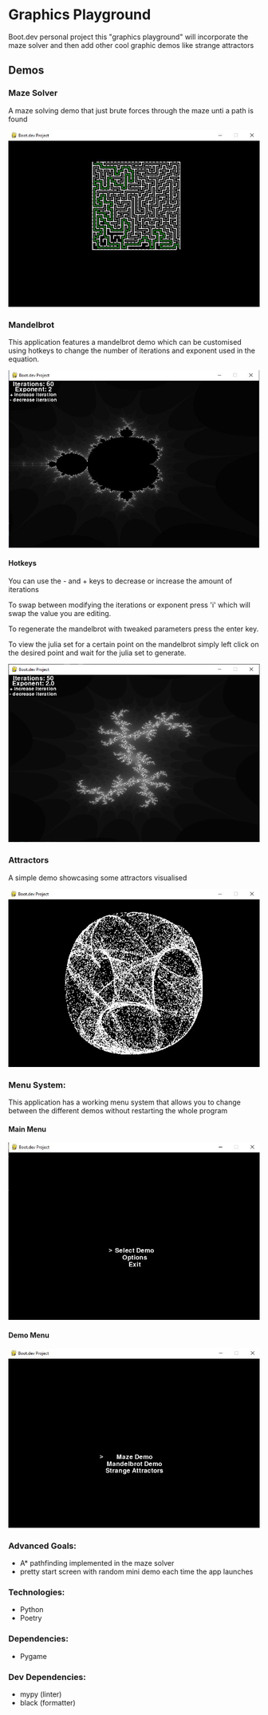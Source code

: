 # Graphics Playground

Boot.dev personal project this "graphics playground" will
incorporate the maze solver and then add other cool graphic
demos like strange attractors 

## Demos

### Maze Solver

A maze solving demo that just brute forces through the maze unti
a path is found

![Maze Demo](https://github.com/Alextibtab/graphics-playground/raw/master/examples/maze/solved_maze.JPG)

### Mandelbrot

This application features a mandelbrot demo which can be customised using hotkeys
to change the number of iterations and exponent used in the equation.

![Mandelbrot Set](https://github.com/Alextibtab/graphics-playground/raw/master/examples/mandelbrot/mandelbrot.JPG)

#### Hotkeys
You can use the - and + keys to decrease or increase the amount of iterations

To swap between modifying the iterations or exponent press 'i' which will swap
the value you are editing.

To regenerate the mandelbrot with tweaked parameters press the enter key.

To view the julia set for a certain point on the mandelbrot simply left
click on the desired point and wait for the julia set to generate.

![Julia Set](https://github.com/Alextibtab/graphics-playground/raw/master/examples/mandelbrot/julia_set_1.png)

### Attractors

A simple demo showcasing some attractors visualised

![Clifford Attractor](https://github.com/Alextibtab/graphics-playground/raw/master/examples/attractors/clifford_attractor.JPG)

### Menu System:
This application has a working menu system that allows you to change between the different demos without restarting the whole program

#### Main Menu
![Main Menu](https://github.com/Alextibtab/graphics-playground/raw/master/examples/menu_system/main_menu.JPG)

#### Demo Menu
![Demo Menu](https://github.com/Alextibtab/graphics-playground/raw/master/examples/menu_system/demo_menu.JPG)

### Advanced Goals:
- A* pathfinding implemented in the maze solver
- pretty start screen with random mini demo each time the app launches

### Technologies:
- Python
- Poetry

### Dependencies:
- Pygame

### Dev Dependencies:
- mypy (linter)
- black (formatter)

